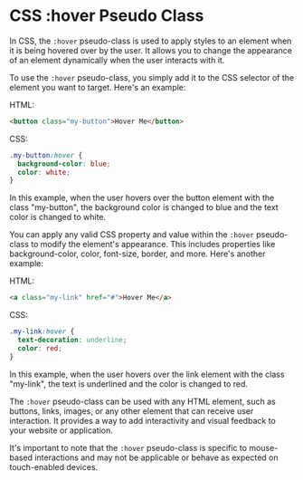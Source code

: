 # CSS :hover Pseudo Class

In CSS, the `:hover` pseudo-class is used to apply styles to an element when it is being hovered over by the user. It allows you to change the appearance of an element dynamically when the user interacts with it.

To use the `:hover` pseudo-class, you simply add it to the CSS selector of the element you want to target. Here's an example:

HTML:
```html
<button class="my-button">Hover Me</button>
```

CSS:
```css
.my-button:hover {
  background-color: blue;
  color: white;
}
```

In this example, when the user hovers over the button element with the class "my-button", the background color is changed to blue and the text color is changed to white.

You can apply any valid CSS property and value within the `:hover` pseudo-class to modify the element's appearance. This includes properties like background-color, color, font-size, border, and more. Here's another example:

HTML:
```html
<a class="my-link" href="#">Hover Me</a>
```

CSS:
```css
.my-link:hover {
  text-decoration: underline;
  color: red;
}
```

In this example, when the user hovers over the link element with the class "my-link", the text is underlined and the color is changed to red.

The `:hover` pseudo-class can be used with any HTML element, such as buttons, links, images, or any other element that can receive user interaction. It provides a way to add interactivity and visual feedback to your website or application.

It's important to note that the `:hover` pseudo-class is specific to mouse-based interactions and may not be applicable or behave as expected on touch-enabled devices.